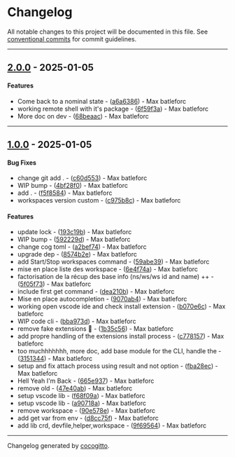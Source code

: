 # Changelog
All notable changes to this project will be documented in this file. See [conventional commits](https://www.conventionalcommits.org/) for commit guidelines.

- - -
## [2.0.0](https://github.com/batleforc/Dev_Cli/compare/68beaac19f7f5849398ea42dee75fd3ac814f787..2.0.0) - 2025-01-05
#### Features
- Come back to a nominal state - ([a6a6386](https://github.com/batleforc/Dev_Cli/commit/a6a6386b70e3ad278a1bb3dd2ce30c716de9ef26)) - Max batleforc
- working remote shell with it's package - ([6f59f3a](https://github.com/batleforc/Dev_Cli/commit/6f59f3a57f4a46a265d0a72c2d1f7376d57a1acc)) - Max batleforc
- More doc on dev - ([68beaac](https://github.com/batleforc/Dev_Cli/commit/68beaac19f7f5849398ea42dee75fd3ac814f787)) - Max batleforc

- - -

## [1.0.0](https://github.com/batleforc/poc-che-dev-cli/compare/68f5c495c7cf4d22af169208ad2db7961713a5a8..1.0.0) - 2025-01-05
#### Bug Fixes
- change git add . - ([c60d553](https://github.com/batleforc/poc-che-dev-cli/commit/c60d55363bcf724d972e7e87c037fa64db52373e)) - Max batleforc
- WIP bump - ([4bf28f0](https://github.com/batleforc/poc-che-dev-cli/commit/4bf28f09889ce3250d1584519977f24f993e82ad)) - Max batleforc
- add . - ([f5f8584](https://github.com/batleforc/poc-che-dev-cli/commit/f5f8584cffb05c125488fbeb79c7eda1e6152b78)) - Max batleforc
- workspaces version custom - ([c975b8c](https://github.com/batleforc/poc-che-dev-cli/commit/c975b8ced97ec436ad2a82e529276a9c2bc6bdde)) - Max batleforc
#### Features
- update lock - ([193c19b](https://github.com/batleforc/poc-che-dev-cli/commit/193c19b947c0015e821a11367dc9b3fb7b392116)) - Max batleforc
- WIP bump - ([592229d](https://github.com/batleforc/poc-che-dev-cli/commit/592229d77785e37efa2236d35ef8dd94ec5625af)) - Max batleforc
- change cog toml - ([a2bef74](https://github.com/batleforc/poc-che-dev-cli/commit/a2bef7469e7194a58d9f422cf7cfa07ee28ab9d0)) - Max batleforc
- upgrade dep - ([8574b2e](https://github.com/batleforc/poc-che-dev-cli/commit/8574b2eaa02188d18466d6e83ab7f5957cceee8b)) - Max batleforc
- add Start/Stop workspaces command - ([59abe39](https://github.com/batleforc/poc-che-dev-cli/commit/59abe3985b6b9dda2ef9737c07b72bbc1e2d6b3f)) - Max batleforc
- mise en place liste des workspace - ([6e4f74a](https://github.com/batleforc/poc-che-dev-cli/commit/6e4f74a8bfcc39a9cdc72c2322e1d5890c460510)) - Max batleforc
- factorisation de la récup des base info (ns/ws/ws id and name) ++ - ([5f05f73](https://github.com/batleforc/poc-che-dev-cli/commit/5f05f73b133a5f601411b9bdb8943a2ce95348a0)) - Max batleforc
- include first get command - ([dea210b](https://github.com/batleforc/poc-che-dev-cli/commit/dea210be666fb15565771dbae9121c55d5bd9e47)) - Max batleforc
- Mise en place autocompletion - ([9070ab4](https://github.com/batleforc/poc-che-dev-cli/commit/9070ab456cad2090af902e2de7a055cacdd0c364)) - Max batleforc
- working open vscode ide and check install extension - ([b070e6c](https://github.com/batleforc/poc-che-dev-cli/commit/b070e6c4c08f431899108e7603155b43ae28c38e)) - Max batleforc
- WIP code cli - ([bba973d](https://github.com/batleforc/poc-che-dev-cli/commit/bba973dfad043be628a8df5618cc942d516a57f1)) - Max batleforc
- remove fake extensions :rofl: - ([1b35c56](https://github.com/batleforc/poc-che-dev-cli/commit/1b35c56a910f93e7d57ed3868df34308c3bc3bc0)) - Max batleforc
- add propre handling of the extensions install process - ([c778157](https://github.com/batleforc/poc-che-dev-cli/commit/c77815785a67499e13a27b00a114126ba1b73630)) - Max batleforc
- too muchhhhhhh, more doc, add base module for the CLI, handle the - ([3151344](https://github.com/batleforc/poc-che-dev-cli/commit/3151344ece25a759a6c64e4f66426c21c5f29011)) - Max batleforc
- setup and fix attach process using result and not option - ([fba28ec](https://github.com/batleforc/poc-che-dev-cli/commit/fba28ec9c1a9bb15a220afbfe13f6fd2d27f3862)) - Max batleforc
- Hell Yeah I'm Back - ([665e937](https://github.com/batleforc/poc-che-dev-cli/commit/665e937c9fab0fb63c2e87ac18db7f1d8b482698)) - Max batleforc
- remove old - ([47e40ab](https://github.com/batleforc/poc-che-dev-cli/commit/47e40abb1500ec7327f722b4d0ffeccbec51f628)) - Max batleforc
- setup vscode lib - ([f68f09a](https://github.com/batleforc/poc-che-dev-cli/commit/f68f09aaa06af4345c5c7cc75f98cca8ef43c1c1)) - Max batleforc
- setup vscode lib - ([a90718a](https://github.com/batleforc/poc-che-dev-cli/commit/a90718a7052072c7d3273d79c843bfaff4dfd3d3)) - Max batleforc
- remove workspace - ([90e578e](https://github.com/batleforc/poc-che-dev-cli/commit/90e578e06931285fdbda30d0f8eb76056c0b5baa)) - Max batleforc
- add get var from env - ([d8cc75f](https://github.com/batleforc/poc-che-dev-cli/commit/d8cc75f68679afd72ee6314f7dc6dc1f95b0b84a)) - Max batleforc
- add lib crd, devfile,helper,workspace - ([9f69564](https://github.com/batleforc/poc-che-dev-cli/commit/9f695645e321ae62568dfc2722907e2f20d9c23a)) - Max batleforc

- - -

Changelog generated by [cocogitto](https://github.com/cocogitto/cocogitto).